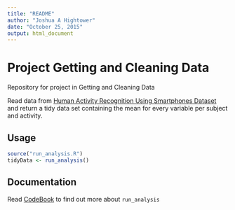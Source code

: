 ```yaml
---
title: "README"
author: "Joshua A Hightower"
date: "October 25, 2015"
output: html_document
---
```


Project Getting and Cleaning Data
=================================

Repository for project in Getting and Cleaning Data

Read data from [Human Activity Recognition Using Smartphones Dataset](http://archive.ics.uci.edu/ml/datasets/Human+Activity+Recognition+Using+Smartphones) and return a tidy data set containing the mean for every variable per subject and activity.

Usage
-----

``` R
source("run_analysis.R")
tidyData <- run_analysis()
```

Documentation
-------------

Read [CodeBook](codebook.md) to find out more about `run_analysis`
